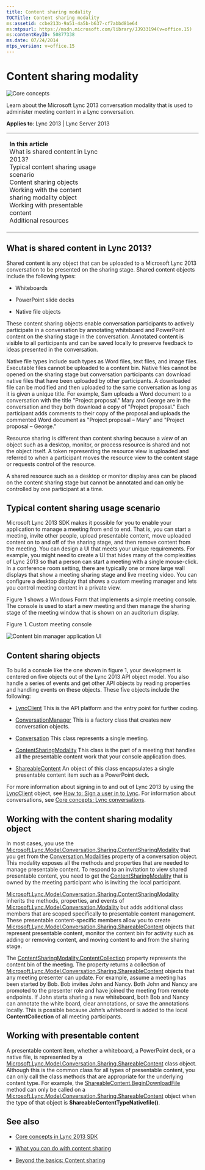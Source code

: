 ```yaml
---
title: Content sharing modality
TOCTitle: Content sharing modality
ms:assetid: ccbe213b-9a51-4a5b-b637-cf7abbd81e64
ms:mtpsurl: https://msdn.microsoft.com/library/JJ933194(v=office.15)
ms:contentKeyID: 50877338
ms.date: 07/24/2014
mtps_version: v=office.15
---
```


# Content sharing modality

![Core concepts](images/JJ933133.mod_icon_CoreConcepts_long(Office.15).png "Core concepts")

Learn about the Microsoft Lync 2013 conversation modality that is used to administer meeting content in a Lync conversation.



**Applies to**: Lync 2013 | Lync Server 2013

<table>
<colgroup>
<col style="width: 50%" />
<col style="width: 50%" />
</colgroup>
<tbody>
<tr class="odd">
<td><p><strong>In this article</strong><br />
What is shared content in Lync 2013?<br />
Typical content sharing usage scenario<br />
Content sharing objects<br />
Working with the content sharing modality object<br />
Working with presentable content<br />
Additional resources</p></td>
<td><p></p></td>
</tr>
</tbody>
</table>

## What is shared content in Lync 2013?

Shared content is any object that can be uploaded to a Microsoft Lync 2013 conversation to be presented on the sharing stage. Shared content objects include the following types:

  - Whiteboards

  - PowerPoint slide decks

  - Native file objects

These content sharing objects enable conversation participants to actively participate in a conversation by annotating whiteboard and PowerPoint content on the sharing stage in the conversation. Annotated content is visible to all participants and can be saved locally to preserve feedback to ideas presented in the conversation.

Native file types include such types as Word files, text files, and image files. Executable files cannot be uploaded to a content bin. Native files cannot be opened on the sharing stage but conversation participants can download native files that have been uploaded by other participants. A downloaded file can be modified and then uploaded to the same conversation as long as it is given a unique title. For example, Sam uploads a Word document to a conversation with the title "Project proposal." Mary and George are in the conversation and they both download a copy of "Project proposal." Each participant adds comments to their copy of the proposal and uploads the commented Word document as "Project proposal – Mary" and "Project proposal – George."

Resource sharing is different than content sharing because a *view* of an object such as a desktop, monitor, or process resource is shared and not the object itself. A token representing the resource view is uploaded and referred to when a participant moves the resource view to the content stage or requests control of the resource.

A shared resource such as a desktop or monitor display area can be placed on the content sharing stage but cannot be annotated and can only be controlled by one participant at a time.

## Typical content sharing usage scenario

Microsoft Lync 2013 SDK makes it possible for you to enable your application to manage a meeting from end to end. That is, you can start a meeting, invite other people, upload presentable content, move uploaded content on to and off of the sharing stage, and then remove content from the meeting. You can design a UI that meets your unique requirements. For example, you might need to create a UI that hides many of the complexities of Lync 2013 so that a person can start a meeting with a single mouse-click. In a conference room setting, there are typically one or more large wall displays that show a meeting sharing stage and live meeting video. You can configure a desktop display that shows a custom meeting manager and lets you control meeting content in a private view.

Figure 1 shows a Windows Form that implements a simple meeting console. The console is used to start a new meeting and then manage the sharing stage of the meeting window that is shown on an auditorium display.

Figure 1. Custom meeting console

  
![Content bin manager application UI](images/JJ933194.UC_OCS15ConLyncClient_ContentBinManagerfigure3(Office.15).png "Content bin manager application UI")

## Content sharing objects

To build a console like the one shown in figure 1, your development is centered on five objects out of the Lync 2013 API object model. You also handle a series of events and get other API objects by reading properties and handling events on these objects. These five objects include the following:

  - [LyncClient](https://msdn.microsoft.com/library/jj274980\(v=office.15\))  
    This is the API platform and the entry point for further coding.

  - [ConversationManager](https://msdn.microsoft.com/library/jj266018\(v=office.15\))  
    This is a factory class that creates new conversation objects.

  - [Conversation](https://msdn.microsoft.com/library/jj276988\(v=office.15\))  
    This class represents a single meeting.

  - [ContentSharingModality](https://msdn.microsoft.com/library/jj266998\(v=office.15\))  
    This class is the part of a meeting that handles all the presentable content work that your console application does.

  - [ShareableContent](https://msdn.microsoft.com/library/jj277217\(v=office.15\))  
    An object of this class encapsulates a single presentable content item such as a PowerPoint deck.

For more information about signing in to and out of Lync 2013 by using the [LyncClient](https://msdn.microsoft.com/library/jj274980\(v=office.15\)) object, see [How to: Sign a user in to Lync](how-to-sign-a-user-in-to-lync.md). For information about conversations, see [Core concepts: Lync conversations](core-concepts-lync-conversations.md).

## Working with the content sharing modality object

In most cases, you use the [Microsoft.Lync.Model.Conversation.Sharing.ContentSharingModality](https://msdn.microsoft.com/library/jj266998\(v=office.15\)) that you get from the [Conversation.Modalities](https://msdn.microsoft.com/library/jj275560\(v=office.15\)) property of a conversation object. This modality exposes all the methods and properties that are needed to manage presentable content. To respond to an invitation to view shared presentable content, you need to get the [ContentSharingModality](https://msdn.microsoft.com/library/jj266998\(v=office.15\)) that is owned by the meeting participant who is inviting the local participant.

[Microsoft.Lync.Model.Conversation.Sharing.ContentSharingModality](https://msdn.microsoft.com/library/jj266998\(v=office.15\)) inherits the methods, properties, and events of [Microsoft.Lync.Model.Conversation.Modality](https://msdn.microsoft.com/library/jj274796\(v=office.15\)) but adds additional class members that are scoped specifically to presentable content management. These presentable content-specific members allow you to create [Microsoft.Lync.Model.Conversation.Sharing.ShareableContent](https://msdn.microsoft.com/library/jj277217\(v=office.15\)) objects that represent presentable content, monitor the content bin for activity such as adding or removing content, and moving content to and from the sharing stage.

The [ContentSharingModality.ContentCollection](https://msdn.microsoft.com/library/jj267301\(v=office.15\)) property represents the content bin of the meeting. The property returns a collection of [Microsoft.Lync.Model.Conversation.Sharing.ShareableContent](https://msdn.microsoft.com/library/jj277217\(v=office.15\)) objects that any meeting presenter can update. For example, assume a meeting has been started by Bob. Bob invites John and Nancy. Both John and Nancy are promoted to the presenter role and have joined the meeting from remote endpoints. If John starts sharing a new whiteboard, both Bob and Nancy can annotate the white board, clear annotations, or save the annotations locally. This is possible because John’s whiteboard is added to the local **ContentCollection** of all meeting participants.

## Working with presentable content

A presentable content item, whether a whiteboard, a PowerPoint deck, or a native file, is represented by a [Microsoft.Lync.Model.Conversation.Sharing.ShareableContent](https://msdn.microsoft.com/library/jj277217\(v=office.15\)) class object. Although this is the common class for all types of presentable content, you can only call the class methods that are appropriate for the underlying content type. For example, the [ShareableContent.BeginDownloadFile](https://msdn.microsoft.com/library/jj278158\(v=office.15\)) method can only be called on a [Microsoft.Lync.Model.Conversation.Sharing.ShareableContent](https://msdn.microsoft.com/library/jj277217\(v=office.15\)) object when the type of that object is **ShareableContentTypeNativefile()**.

## See also

  - [Core concepts in Lync 2013 SDK](core-concepts-in-lync-2013-sdk.md)

  - [What you can do with content sharing](what-you-can-do-with-content-sharing.md)

  - [Beyond the basics: Content sharing](beyond-the-basics-content-sharing.md)

